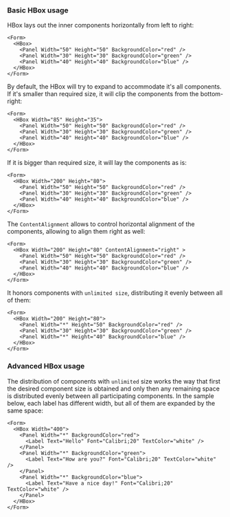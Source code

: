 ﻿### Basic HBox usage

HBox lays out the inner components horizontally from left to right:

```!SNIPPET
<Form>
  <HBox>
    <Panel Width="50" Height="50" BackgroundColor="red" />
    <Panel Width="30" Height="30" BackgroundColor="green" />
    <Panel Width="40" Height="40" BackgroundColor="blue" />
  </HBox>
</Form>
```

By default, the HBox will try to expand to accommodate it's all components. If it's smaller than required size, it will clip the components from the bottom-right:
```!SNIPPET
<Form>
  <HBox Width="85" Height="35">
    <Panel Width="50" Height="50" BackgroundColor="red" />
    <Panel Width="30" Height="30" BackgroundColor="green" />
    <Panel Width="40" Height="40" BackgroundColor="blue" />
  </HBox>
</Form>
```

If it is bigger than required size, it will lay the components as is:
```!SNIPPET
<Form>
  <HBox Width="200" Height="80">
    <Panel Width="50" Height="50" BackgroundColor="red" />
    <Panel Width="30" Height="30" BackgroundColor="green" />
    <Panel Width="40" Height="40" BackgroundColor="blue" />
  </HBox>
</Form>
```

The `ContentAlignment` allows to control horizontal alignment of the components, allowing to align them right as well:
```!SNIPPET
<Form>
  <HBox Width="200" Height="80" ContentAlignment="right" >
    <Panel Width="50" Height="50" BackgroundColor="red" />
    <Panel Width="30" Height="30" BackgroundColor="green" />
    <Panel Width="40" Height="40" BackgroundColor="blue" />
  </HBox>
</Form>
```

It honors components with `unlimited size`, distributing it evenly between all of them:
```!SNIPPET
<Form>
  <HBox Width="200" Height="80">
    <Panel Width="*" Height="50" BackgroundColor="red" />
    <Panel Width="30" Height="30" BackgroundColor="green" />
    <Panel Width="*" Height="40" BackgroundColor="blue" />
  </HBox>
</Form>
```

### Advanced HBox usage

The distribution of components with `unlimited` size works the way that first the desired component size is obtained and only then any remaining space is distributed evenly between all participating components.
In the sample below, each label has different width, but all of them are expanded by the same space:

```!SNIPPET
<Form>
  <HBox Width="400">
    <Panel Width="*" BackgroundColor="red">
      <Label Text="Hello" Font="Calibri;20" TextColor="white" />
    </Panel>
    <Panel Width="*" BackgroundColor="green">
      <Label Text="How are you?" Font="Calibri;20" TextColor="white" />
    </Panel>
    <Panel Width="*" BackgroundColor="blue">
      <Label Text="Have a nice day!" Font="Calibri;20" TextColor="white" />
    </Panel>
  </HBox>
</Form>
```